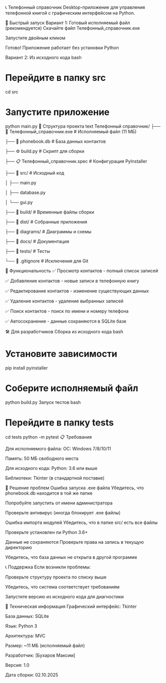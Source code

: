 📞 Телефонный справочник
Desktop-приложение для управления телефонной книгой с графическим интерфейсом на Python.

🚀 Быстрый запуск
Вариант 1: Готовый исполняемый файл (рекомендуется)
Скачайте файл Телефонный_справочник.exe

Запустите двойным кликом

Готово! Приложение работает без установки Python

Вариант 2: Из исходного кода
bash
# Перейдите в папку src
cd src

# Запустите приложение
python main.py
📁 Структура проекта
text
Телефонный справочник/
├── 🚀 Телефонный_справочник.exe    # Исполняемый файл (11 МБ)

├── 💾 phonebook.db                 # База данных контактов

├── ⚙️ build.py                     # Скрипт для сборки

├── 📋 Телефонный_справочник.spec   # Конфигурация PyInstaller

├── 📁 src/                         # Исходный код

│   ├── main.py

│   ├── database.py

│   └── gui.py

├── 📁 build/                       # Временные файлы сборки

├── 📁 dist/                        # Собранные приложения

├── 📁 diagrams/                    # Диаграммы и схемы

├── 📁 docs/                        # Документация

├── 📁 tests/                       # Тесты

└── 📄 .gitignore                   # Исключения для Git

🎯 Функциональность
✅ Просмотр контактов - полный список записей

✅ Добавление контактов - новые записи в телефонную книгу

✅ Редактирование контактов - изменение существующих данных

✅ Удаление контактов - удаление выбранных записей

✅ Поиск контактов - поиск по имени и номеру телефона

✅ Автосохранение - данные сохраняются в SQLite базе

🛠 Для разработчиков
Сборка из исходного кода
bash
# Установите зависимости
pip install pyinstaller

# Соберите исполняемый файл

python build.py
Запуск тестов
bash
# Перейдите в папку tests

cd tests
python -m pytest
📋 Требования

Для исполняемого файла:
ОС: Windows 7/8/10/11

Память: 50 МБ свободного места

Для исходного кода:
Python: 3.6 или выше

Библиотеки: Tkinter (в стандартной поставке)

🐛 Решение проблем
Ошибка запуска .exe файла
Убедитесь, что phonebook.db находится в той же папке

Попробуйте запустить от имени администратора

Проверьте антивирус (иногда блокирует .exe файлы)

Ошибка импорта модулей
Убедитесь, что в папке src/ есть все файлы

Проверьте установлен ли Python 3.6+

Данные не сохраняются
Проверьте права на запись в текущую директорию

Убедитесь, что база данных не открыта в другой программе

📞 Поддержка
Если возникли проблемы:

Проверьте структуру проекта по списку выше

Убедитесь, что система соответствует требованиям

Запустите версию из исходного кода для диагностики

🔧 Техническая информация
Графический интерфейс: Tkinter

База данных: SQLite

Язык: Python 3

Архитектура: MVC

Размер: ~11 МБ (исполняемый файл)

Разработчик: [Бухаров Максим]

Версия: 1.0

Дата сборки: 02.10.2025
